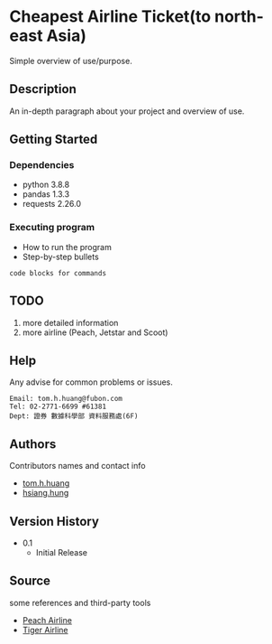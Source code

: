 # Cheapest Airline Ticket(to north-east Asia)

Simple overview of use/purpose.

## Description

An in-depth paragraph about your project and overview of use.

## Getting Started

### Dependencies

- python 3.8.8
- pandas 1.3.3
- requests 2.26.0

### Executing program

- How to run the program
- Step-by-step bullets

```
code blocks for commands
```

## TODO

1. more detailed information
2. more airline (Peach, Jetstar and Scoot)

## Help

Any advise for common problems or issues.

```
Email: tom.h.huang@fubon.com
Tel: 02-2771-6699 #61381
Dept: 證券 數據科學部 資料服務處(6F)
```

## Authors

Contributors names and contact info

- [tom.h.huang](tom.h.huang@fubon.com)
- [hsiang.hung](hsiang.hung@fubon.com)

## Version History

- 0.1
  - Initial Release

## Source

some references and third-party tools

- [Peach Airline](https://www.flypeach.com/tw)
- [Tiger Airline](https://www.tigerairtw.com/zh-tw)
